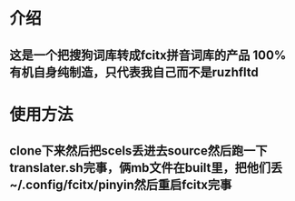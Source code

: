 # 介绍
## 这是一个把搜狗词库转成fcitx拼音词库的产品 100%有机自身纯制造，只代表我自己而不是ruzhfltd
# 使用方法
## clone下来然后把scels丢进去source然后跑一下translater.sh完事，俩mb文件在built里，把他们丢~/.config/fcitx/pinyin然后重启fcitx完事
